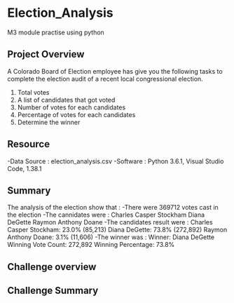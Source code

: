 # Election_Analysis
M3 module practise using python
## Project Overview 
A Colorado Board of Election employee has give you the following tasks to complete the election audit of a recent local congressional election.

1. Total votes
2. A list of candidates that got voted
3. Number of votes for each candidates
4. Percentage of votes for each candidates
5. Determine the winner 

## Resource 
-Data Source : election_analysis.csv
-Software : Python 3.6.1, Visual Studio Code, 1.38.1

## Summary 
The analysis of the election show that :
-There were 369712 votes cast in the election 
-The cannidates were : 
  Charles Casper Stockham
  Diana DeGette
  Raymon Anthony Doane
-The candidates result were :
  Charles Casper Stockham: 23.0% (85,213)
  Diana DeGette: 73.8% (272,892)
  Raymon Anthony Doane: 3.1% (11,606)
-The winner was :
  Winner: Diana DeGette
  Winning Vote Count: 272,892
  Winning Percentage: 73.8%
  
## Challenge overview 
## Challenge Summary 


